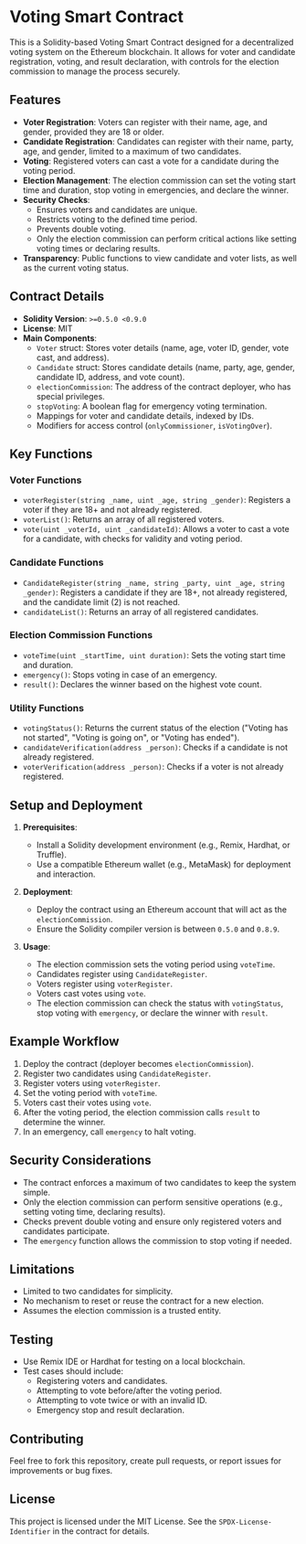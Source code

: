 # Voting Smart Contract

This is a Solidity-based Voting Smart Contract designed for a decentralized voting system on the Ethereum blockchain. It allows for voter and candidate registration, voting, and result declaration, with controls for the election commission to manage the process securely.

## Features

- **Voter Registration**: Voters can register with their name, age, and gender, provided they are 18 or older.
- **Candidate Registration**: Candidates can register with their name, party, age, and gender, limited to a maximum of two candidates.
- **Voting**: Registered voters can cast a vote for a candidate during the voting period.
- **Election Management**: The election commission can set the voting start time and duration, stop voting in emergencies, and declare the winner.
- **Security Checks**:
  - Ensures voters and candidates are unique.
  - Restricts voting to the defined time period.
  - Prevents double voting.
  - Only the election commission can perform critical actions like setting voting times or declaring results.
- **Transparency**: Public functions to view candidate and voter lists, as well as the current voting status.

## Contract Details

- **Solidity Version**: `>=0.5.0 <0.9.0`
- **License**: MIT
- **Main Components**:
  - `Voter` struct: Stores voter details (name, age, voter ID, gender, vote cast, and address).
  - `Candidate` struct: Stores candidate details (name, party, age, gender, candidate ID, address, and vote count).
  - `electionCommission`: The address of the contract deployer, who has special privileges.
  - `stopVoting`: A boolean flag for emergency voting termination.
  - Mappings for voter and candidate details, indexed by IDs.
  - Modifiers for access control (`onlyCommissioner`, `isVotingOver`).

## Key Functions

### Voter Functions
- `voterRegister(string _name, uint _age, string _gender)`: Registers a voter if they are 18+ and not already registered.
- `voterList()`: Returns an array of all registered voters.
- `vote(uint _voterId, uint _candidateId)`: Allows a voter to cast a vote for a candidate, with checks for validity and voting period.

### Candidate Functions
- `CandidateRegister(string _name, string _party, uint _age, string _gender)`: Registers a candidate if they are 18+, not already registered, and the candidate limit (2) is not reached.
- `candidateList()`: Returns an array of all registered candidates.

### Election Commission Functions
- `voteTime(uint _startTime, uint duration)`: Sets the voting start time and duration.
- `emergency()`: Stops voting in case of an emergency.
- `result()`: Declares the winner based on the highest vote count.

### Utility Functions
- `votingStatus()`: Returns the current status of the election ("Voting has not started", "Voting is going on", or "Voting has ended").
- `candidateVerification(address _person)`: Checks if a candidate is not already registered.
- `voterVerification(address _person)`: Checks if a voter is not already registered.

## Setup and Deployment

1. **Prerequisites**:
   - Install a Solidity development environment (e.g., Remix, Hardhat, or Truffle).
   - Use a compatible Ethereum wallet (e.g., MetaMask) for deployment and interaction.

2. **Deployment**:
   - Deploy the contract using an Ethereum account that will act as the `electionCommission`.
   - Ensure the Solidity compiler version is between `0.5.0` and `0.8.9`.

3. **Usage**:
   - The election commission sets the voting period using `voteTime`.
   - Candidates register using `CandidateRegister`.
   - Voters register using `voterRegister`.
   - Voters cast votes using `vote`.
   - The election commission can check the status with `votingStatus`, stop voting with `emergency`, or declare the winner with `result`.

## Example Workflow

1. Deploy the contract (deployer becomes `electionCommission`).
2. Register two candidates using `CandidateRegister`.
3. Register voters using `voterRegister`.
4. Set the voting period with `voteTime`.
5. Voters cast their votes using `vote`.
6. After the voting period, the election commission calls `result` to determine the winner.
7. In an emergency, call `emergency` to halt voting.

## Security Considerations

- The contract enforces a maximum of two candidates to keep the system simple.
- Only the election commission can perform sensitive operations (e.g., setting voting time, declaring results).
- Checks prevent double voting and ensure only registered voters and candidates participate.
- The `emergency` function allows the commission to stop voting if needed.

## Limitations

- Limited to two candidates for simplicity.
- No mechanism to reset or reuse the contract for a new election.
- Assumes the election commission is a trusted entity.

## Testing

- Use Remix IDE or Hardhat for testing on a local blockchain.
- Test cases should include:
  - Registering voters and candidates.
  - Attempting to vote before/after the voting period.
  - Attempting to vote twice or with an invalid ID.
  - Emergency stop and result declaration.

## Contributing

Feel free to fork this repository, create pull requests, or report issues for improvements or bug fixes.

## License

This project is licensed under the MIT License. See the `SPDX-License-Identifier` in the contract for details.
